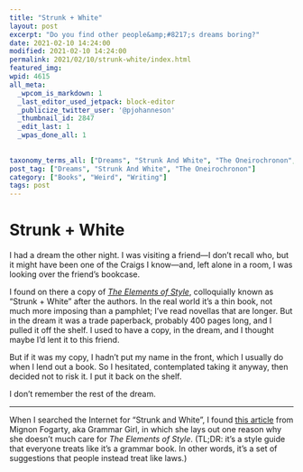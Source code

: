 ```yaml
---
title: "Strunk + White"
layout: post
excerpt: "Do you find other people&amp;#8217;s dreams boring?"
date: 2021-02-10 14:24:00
modified: 2021-02-10 14:24:00
permalink: 2021/02/10/strunk-white/index.html
featured_img: 
wpid: 4615
all_meta: 
  _wpcom_is_markdown: 1
  _last_editor_used_jetpack: block-editor
  _publicize_twitter_user: '@pjohanneson'
  _thumbnail_id: 2847
  _edit_last: 1
  _wpas_done_all: 1
  
  
taxonomy_terms_all: ["Dreams", "Strunk And White", "The Oneirochronon", "Books", "Weird", "Writing"]
post_tag: ["Dreams", "Strunk And White", "The Oneirochronon"]
category: ["Books", "Weird", "Writing"]
tags: post
---
```


# Strunk + White

I had a dream the other night. I was visiting a friend—I don’t recall who, but it might have been one of the Craigs I know—and, left alone in a room, I was looking over the friend’s bookcase.

I found on there a copy of *[The Elements of Style](https://en.wikipedia.org/wiki/The_Elements_of_Style)*, colloquially known as “Strunk + White” after the authors. In the real world it’s a thin book, not much more imposing than a pamphlet; I’ve read novellas that are longer. But in the dream it was a trade paperback, probably 400 pages long, and I pulled it off the shelf. I used to have a copy, in the dream, and I thought maybe I’d lent it to this friend.

But if it was my copy, I hadn’t put my name in the front, which I usually do when I lend out a book. So I hesitated, contemplated taking it anyway, then decided not to risk it. I put it back on the shelf.

I don’t remember the rest of the dream.

- - - - - -

When I searched the Internet for “Strunk and White”, I found [this article](https://www.quickanddirtytips.com/education/grammar/strunk-and-white) from Mignon Fogarty, aka Grammar Girl, in which she lays out one reason why she doesn’t much care for *The Elements of Style*. (TL;DR: it’s a style guide that everyone treats like it’s a grammar book. In other words, it’s a set of suggestions that people instead treat like laws.)